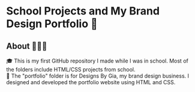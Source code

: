 # School Projects and My Brand Design Portfolio 💼
## About 👩🏻‍💻
🎓 This is my first GitHub repository I made while I was in school.  Most of the folders include HTML/CSS projects from school.  
🤍 The "portfolio" folder is for Designs By Gia, my brand design business.  I designed and developed the portfolio website using HTML and CSS.

